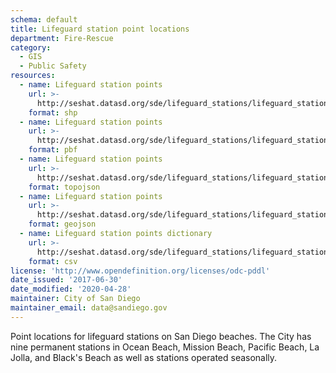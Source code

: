 ```yaml
---
schema: default
title: Lifeguard station point locations
department: Fire-Rescue
category:
  - GIS
  - Public Safety
resources:
  - name: Lifeguard station points
    url: >-
      http://seshat.datasd.org/sde/lifeguard_stations/lifeguard_stations_datasd.zip
    format: shp
  - name: Lifeguard station points
    url: >-
      http://seshat.datasd.org/sde/lifeguard_stations/lifeguard_stations_datasd.pbf
    format: pbf
  - name: Lifeguard station points
    url: >-
      http://seshat.datasd.org/sde/lifeguard_stations/lifeguard_stations_datasd.topojson
    format: topojson
  - name: Lifeguard station points
    url: >-
      http://seshat.datasd.org/sde/lifeguard_stations/lifeguard_stations_datasd.geojson
    format: geojson
  - name: Lifeguard station points dictionary
    url: >-
      http://seshat.datasd.org/sde/lifeguard_stations/lifeguard_stations_dictionary_datasd.csv
    format: csv
license: 'http://www.opendefinition.org/licenses/odc-pddl'
date_issued: '2017-06-30'
date_modified: '2020-04-28'
maintainer: City of San Diego
maintainer_email: data@sandiego.gov
---
```

Point locations for lifeguard stations on San Diego beaches. The City has nine permanent stations in Ocean Beach, Mission Beach, Pacific Beach, La Jolla, and Black's Beach as well as stations operated seasonally.
<!--more-->

